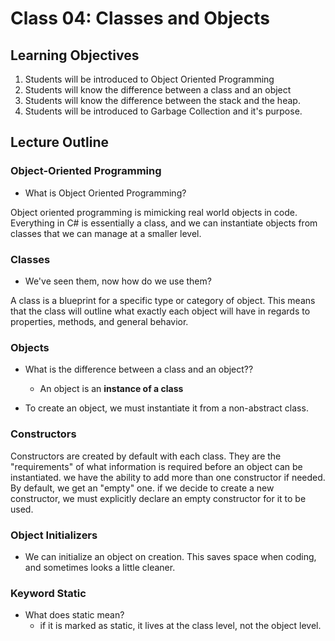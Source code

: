 # Class 04: Classes and Objects


## Learning Objectives
1. Students will be introduced to Object Oriented Programming
2. Students will know the difference between a class and an object
3. Students will know the difference between the stack and the heap. 
4. Students will be introduced to Garbage Collection and it's purpose.

## Lecture Outline

### Object-Oriented Programming
- What is Object Oriented Programming?

Object oriented programming is mimicking real world objects in code. 
Everything in C# is essentially a class, and we can instantiate objects from classes that we can manage at a smaller level.

### Classes
- We've seen them, now how do we use them?

A class is a blueprint for a specific type or category of object. 
This means that the class will outline what exactly each object will have in regards to 
properties, methods, and general behavior. 

### Objects
- What is the difference between a class and an object??
	- An object is an **instance of a class**

- To create an object, we must instantiate it from a non-abstract class. 

### Constructors
Constructors are created by default with each class. They are the "requirements" of what information is required before an object can be instantiated. we have the ability to add more than one constructor if needed. By default, we get an "empty" one. if we decide to create a new constructor, we must explicitly declare an empty constructor for it to be used. 

### Object Initializers
- We can initialize an object on creation. This saves space when coding, and sometimes looks a little cleaner. 

### Keyword Static
- What does static mean?
	- if it is marked as static, it lives at the class level, not the object level.
